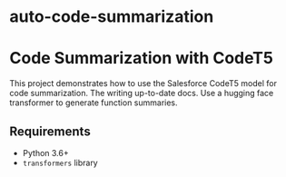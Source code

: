 # auto-code-summarization
# Code Summarization with CodeT5

This project demonstrates how to use the Salesforce CodeT5 model for code summarization. The writing up-to-date docs. Use a hugging face transformer to generate function summaries.


## Requirements

- Python 3.6+
- `transformers` library

